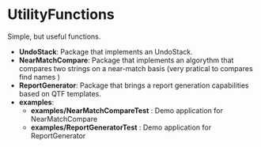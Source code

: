 # UtilityFunctions

Simple, but useful functions.

- **UndoStack**: Package that implements an UndoStack.
- **NearMatchCompare**: Package that implements an algorythm that compares two strings on a near-match basis (very pratical to compares find names )
- **ReportGenerator**: Package that brings a report generation capabilities based on QTF templates.
- **examples**:
	- **examples/NearMatchCompareTest** : Demo application for NearMatchCompare
	- **examples/ReportGeneratorTest** : Demo application for ReportGenerator
